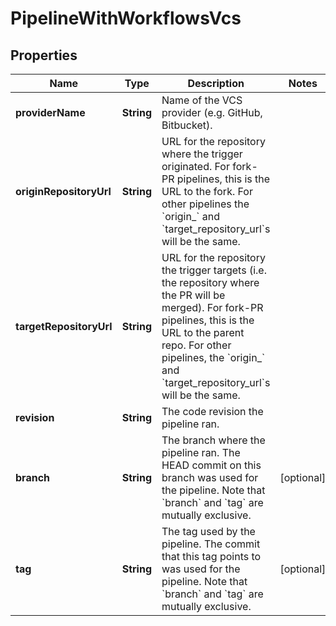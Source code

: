 

# PipelineWithWorkflowsVcs

## Properties

Name | Type | Description | Notes
------------ | ------------- | ------------- | -------------
**providerName** | **String** | Name of the VCS provider (e.g. GitHub, Bitbucket). | 
**originRepositoryUrl** | **String** | URL for the repository where the trigger originated. For fork-PR pipelines, this is the URL to the fork. For other pipelines the &#x60;origin_&#x60; and &#x60;target_repository_url&#x60;s will be the same. | 
**targetRepositoryUrl** | **String** | URL for the repository the trigger targets (i.e. the repository where the PR will be merged). For fork-PR pipelines, this is the URL to the parent repo. For other pipelines, the &#x60;origin_&#x60; and &#x60;target_repository_url&#x60;s will be the same. | 
**revision** | **String** | The code revision the pipeline ran. | 
**branch** | **String** | The branch where the pipeline ran. The HEAD commit on this branch was used for the pipeline. Note that &#x60;branch&#x60; and &#x60;tag&#x60; are mutually exclusive. |  [optional]
**tag** | **String** | The tag used by the pipeline. The commit that this tag points to was used for the pipeline. Note that &#x60;branch&#x60; and &#x60;tag&#x60; are mutually exclusive. |  [optional]



